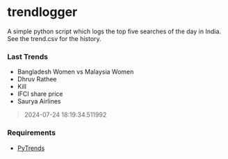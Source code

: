 # trendlogger
A simple python script which logs the top five searches of the day in India.<br>See the trend.csv for the history.<br>

<!-- Last Trends -->
### Last Trends
* Bangladesh Women vs Malaysia Women
* Dhruv Rathee
* Kill
* IFCI share price
* Saurya Airlines
> 2024-07-24 18:19:34.511992

<!-- Requirements -->
### Requirements
* [PyTrends](https://github.com/dreyco676/pytrends)
